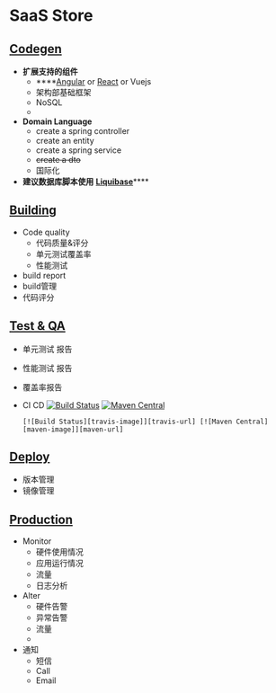 # SaaS Store

## [Codegen](https://book.smartscity.com/q-and-a/saas-store/codegen)

* **扩展支持的组件**
  * \*\*\*\*[Angular](https://angular.io/) or [React](https://reactjs.org/) or Vuejs
  * 架构部基础框架
  * NoSQL
  * 
* **Domain Language**
  * create a spring controller
  * create an entity
  * create a spring service
  * ~~create a dto~~
  * 国际化
* **建议数据库脚本使用** [**Liquibase**](http://www.liquibase.org/)\*\*\*\*

## [Building](https://book.smartscity.com/q-and-a/saas-store/building)

* Code quality 
  * 代码质量&评分
  * 单元测试覆盖率
  * 性能测试
* build report
* build管理
* 代码评分

## [Test & QA](https://book.smartscity.com/q-and-a/saas-store/test-and-qa)

* 单元测试 报告 
* 性能测试 报告
* 覆盖率报告
* CI CD [![Build Status](https://camo.githubusercontent.com/387a678d16c3f12ed1e1894bf223ade13cf37714/68747470733a2f2f7472617669732d63692e6f72672f6a686970737465722f6a686970737465722e7376673f6272616e63683d6d6173746572)](https://travis-ci.org/jhipster/jhipster) [![Maven Central](https://camo.githubusercontent.com/a5c350ee6ae048f800a25ed381af6d3abfa45a6e/68747470733a2f2f6d6176656e2d6261646765732e6865726f6b756170702e636f6d2f6d6176656e2d63656e7472616c2f696f2e6769746875622e6a686970737465722f6a686970737465722d706172656e742f62616467652e737667)](https://maven-badges.herokuapp.com/maven-central/io.github.jhipster/jhipster-parent)

  ```text
  [![Build Status][travis-image]][travis-url] [![Maven Central][maven-image]][maven-url]
  ```

## [Deploy](https://book.smartscity.com/q-and-a/saas-store/deploy)

* 版本管理
* 镜像管理

## [Production](https://book.smartscity.com/q-and-a/saas-store/production)

* Monitor
  * 硬件使用情况
  * 应用运行情况
  * 流量
  * 日志分析
* Alter 
  * 硬件告警
  * 异常告警
  * 流量
  * 
* 通知
  * 短信
  * Call
  * Email


